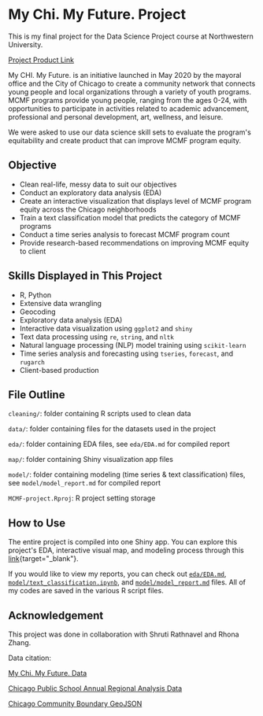 # My Chi. My Future. Project
This is my final project for the Data Science Project course at Northwestern University. </p>
[Project Product Link](https://2r7ec0-emma-yu.shinyapps.io/mcmf_map/) </p>
My CHI. My Future. is an initiative launched in May 2020 by the mayoral office and the City of Chicago to create a community network that connects young people and local organizations through a variety of youth programs. MCMF programs provide young people, ranging from the ages 0-24, with opportunities to participate in activities related to academic advancement, professional and personal development, art, wellness, and leisure. </p>
We were asked to use our data science skill sets to evaluate the program's equitability and create product that can improve MCMF program equity.

## Objective
* Clean real-life, messy data to suit our objectives
* Conduct an exploratory data analysis (EDA) 
* Create an interactive visualization that displays level of MCMF program equity across the Chicago neighborhoods
* Train a text classification model that predicts the category of MCMF programs
* Conduct a time series analysis to forecast MCMF program count
* Provide research-based recommendations on improving MCMF equity to client

## Skills Displayed in This Project
* R, Python
* Extensive data wrangling
* Geocoding
* Exploratory data analysis (EDA)
* Interactive data visualization using `ggplot2` and `shiny`
* Text data processing using `re`, `string`, and `nltk`
* Natural language processing (NLP) model training using `scikit-learn`
* Time series analysis and forecasting using `tseries`, `forecast`, and `rugarch`
* Client-based production

## File Outline
`cleaning/`: folder containing R scripts used to clean data </p>
`data/`: folder containing files for the datasets used in the project </p>
`eda/`: folder containing EDA files, see `eda/EDA.md` for compiled report </p>
`map/`: folder containing Shiny visualization app files </p>
`model/`: folder containing modeling (time series & text classification) files, see `model/model_report.md` for compiled report </p>
`MCMF-project.Rproj`: R project setting storage </p>

## How to Use
The entire project is compiled into one Shiny app. You can explore this project's EDA, interactive visual map, and modeling process through this [link](2r7ec0-emma-yu.shinyapps.io/mcmf_map/){target="_blank"}. </p>

If you would like to view my reports, you can check out [`eda/EDA.md`](https://github.com/emmayu18/MCMF-project/blob/main/eda/EDA.md), [`model/text_classification.ipynb`](https://github.com/emmayu18/MCMF-project/blob/main/model/text_classification.ipynb), and [`model/model_report.md`](https://github.com/emmayu18/MCMF-project/blob/main/model/model_report.md) files. All of my codes are saved in the various R script files.

## Acknowledgement
This project was done in collaboration with Shruti Rathnavel and Rhona Zhang. </p>
Data citation: </p>
[My Chi. My Future. Data](https://data.cityofchicago.org/Events/My-CHI-My-Future-Programs/w22p-bfyb/data) </p>
[Chicago Public School Annual Regional Analysis Data](https://www.cps.edu/sites/ara)</p>
[Chicago Community Boundary GeoJSON](https://data.cityofchicago.org/Facilities-Geographic-Boundaries/Boundaries-Community-Areas-current-/cauq-8yn6)</p>

